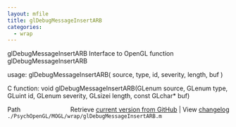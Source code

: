 ```yaml
---
layout: mfile
title: glDebugMessageInsertARB
categories:
  - wrap
---
```


glDebugMessageInsertARB  Interface to OpenGL function glDebugMessageInsertARB

usage:  glDebugMessageInsertARB\( source, type, id, severity, length, buf \)

C function:  void glDebugMessageInsertARB\(GLenum source, GLenum type, GLuint id, GLenum severity, GLsizei length, const GLchar\* buf\)


<div class="code_header" style="text-align:right;">
  <span style="float:left;">Path&nbsp;&nbsp;</span> <span class="counter">Retrieve <a href=
  "https://raw.github.com/Psychtoolbox-3/Psychtoolbox-3/beta/./PsychOpenGL/MOGL/wrap/glDebugMessageInsertARB.m">current version from GitHub</a> | View <a href=
  "https://github.com/Psychtoolbox-3/Psychtoolbox-3/commits/beta/./PsychOpenGL/MOGL/wrap/glDebugMessageInsertARB.m">changelog</a></span>
</div>
<div class="code">
  <code>./PsychOpenGL/MOGL/wrap/glDebugMessageInsertARB.m</code>
</div>
